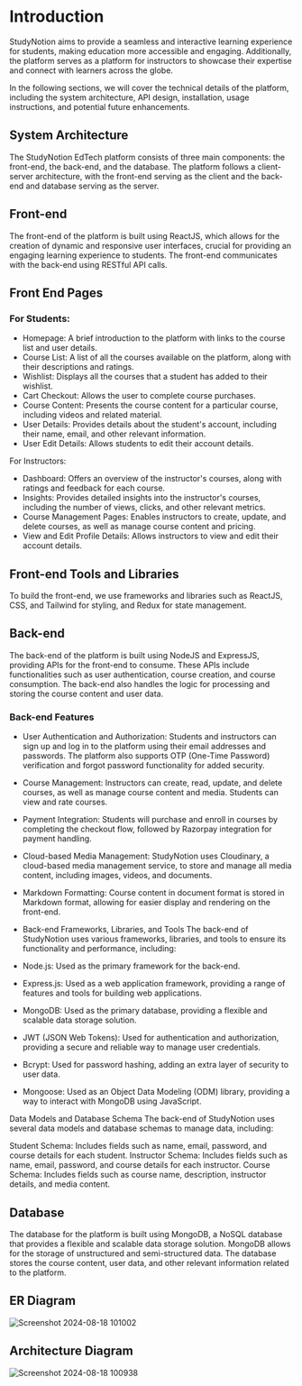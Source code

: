 # Introduction
StudyNotion aims to provide a seamless and interactive learning experience for students, making education more accessible and engaging. Additionally, the platform serves as a platform for instructors to showcase their expertise and connect with learners across the globe.

In the following sections, we will cover the technical details of the platform, including the system architecture, API design, installation, usage instructions, and potential future enhancements.

## System Architecture
The StudyNotion EdTech platform consists of three main components: the front-end, the back-end, and the database. The platform follows a client-server architecture, with the front-end serving as the client and the back-end and database serving as the server.

## Front-end
The front-end of the platform is built using ReactJS, which allows for the creation of dynamic and responsive user interfaces, crucial for providing an engaging learning experience to students. The front-end communicates with the back-end using RESTful API calls.

## Front End Pages
### For Students:

* Homepage: A brief introduction to the platform with links to the course list and user details.
* Course List: A list of all the courses available on the platform, along with their descriptions and ratings.
* Wishlist: Displays all the courses that a student has added to their wishlist.
* Cart Checkout: Allows the user to complete course purchases.
* Course Content: Presents the course content for a particular course, including videos and related material.
* User Details: Provides details about the student's account, including their name, email, and other relevant information.
* User Edit Details: Allows students to edit their account details.
  
For Instructors:

* Dashboard: Offers an overview of the instructor's courses, along with ratings and feedback for each course.
* Insights: Provides detailed insights into the instructor's courses, including the number of views, clicks, and other relevant metrics.
* Course Management Pages: Enables instructors to create, update, and delete courses, as well as manage course content and pricing.
* View and Edit Profile Details: Allows instructors to view and edit their account details.

## Front-end Tools and Libraries

To build the front-end, we use frameworks and libraries such as ReactJS, CSS, and Tailwind for styling, and Redux for state management.

## Back-end
The back-end of the platform is built using NodeJS and ExpressJS, providing APIs for the front-end to consume. These APIs include functionalities such as user authentication, course creation, and course consumption. The back-end also handles the logic for processing and storing the course content and user data.

### Back-end Features
* User Authentication and Authorization: Students and instructors can sign up and log in to the platform using their email addresses and passwords. The platform also supports OTP (One-Time Password) verification and forgot password functionality for added security.
* Course Management: Instructors can create, read, update, and delete courses, as well as manage course content and media. Students can view and rate courses.
* Payment Integration: Students will purchase and enroll in courses by completing the checkout flow, followed by Razorpay integration for payment handling.
* Cloud-based Media Management: StudyNotion uses Cloudinary, a cloud-based media management service, to store and manage all media content, including images, videos, and documents.
* Markdown Formatting: Course content in document format is stored in Markdown format, allowing for easier display and rendering on the front-end.
  
* Back-end Frameworks, Libraries, and Tools
The back-end of StudyNotion uses various frameworks, libraries, and tools to ensure its functionality and performance, including:

* Node.js: Used as the primary framework for the back-end.
* Express.js: Used as a web application framework, providing a range of features and tools for building web applications.
* MongoDB: Used as the primary database, providing a flexible and scalable data storage solution.
* JWT (JSON Web Tokens): Used for authentication and authorization, providing a secure and reliable way to manage user credentials.
* Bcrypt: Used for password hashing, adding an extra layer of security to user data.
* Mongoose: Used as an Object Data Modeling (ODM) library, providing a way to interact with MongoDB using JavaScript.
  
Data Models and Database Schema
The back-end of StudyNotion uses several data models and database schemas to manage data, including:

Student Schema: Includes fields such as name, email, password, and course details for each student.
Instructor Schema: Includes fields such as name, email, password, and course details for each instructor.
Course Schema: Includes fields such as course name, description, instructor details, and media content.

## Database
The database for the platform is built using MongoDB, a NoSQL database that provides a flexible and scalable data storage solution. MongoDB allows for the storage of unstructured and semi-structured data. The database stores the course content, user data, and other relevant information related to the platform.
## ER Diagram 

![Screenshot 2024-08-18 101002](https://github.com/user-attachments/assets/43565373-546b-40b1-8118-3b4760357f47)

## Architecture Diagram

![Screenshot 2024-08-18 100938](https://github.com/user-attachments/assets/0632ceaf-bfc6-4b3c-bcdf-3e0ef692c9b2)



